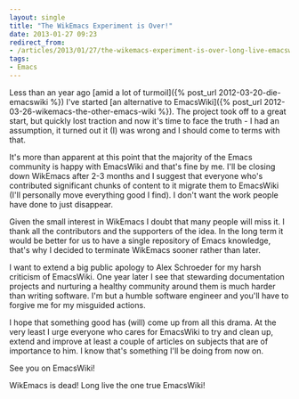 ```yaml
---
layout: single
title: "The WikEmacs Experiment is Over!"
date: 2013-01-27 09:23
redirect_from:
- /articles/2013/01/27/the-wikemacs-experiment-is-over-long-live-emacswiki/
tags:
- Emacs
---
```


Less than an year ago
[amid a lot of turmoil]({% post_url 2012-03-20-die-emacswiki %})
I've started
[an alternative to EmacsWiki]({% post_url 2012-03-26-wikemacs-the-other-emacs-wiki %}). The
project took off to a great start, but quickly lost traction and now
it's time to face the truth - I had an assumption, it turned out it (I)
was wrong and I should come to terms with that.

It's more than apparent at this point that the majority of the Emacs
community is happy with EmacsWiki and that's fine by me. I'll be
closing down WikEmacs after 2-3 months and I suggest that everyone who's
contributed significant chunks of content to it migrate them to
EmacsWiki (I'll personally move everything good I find). I don't want
the work people have done to just disappear.

Given the small interest in WikEmacs I doubt that many people will miss it. I
thank all the contributors and the supporters of the idea. In the long
term it would be better for us to have a single repository of Emacs
knowledge, that's why I decided to terminate WikEmacs sooner rather than later.

I want to extend a big public apology to Alex Schroeder for my harsh
criticism of EmacsWiki.  One year later I see that stewarding
documentation projects and nurturing a healthy community around them
is much harder than writing software. I'm but a humble software
engineer and you'll have to forgive me for my misguided actions.

I hope that something good has (will) come up from all this drama. At
the very least I urge everyone who cares for EmacsWiki to try and
clean up, extend and improve at least a couple of articles on subjects
that are of importance to him. I know that's something I'll be doing
from now on.

See you on EmacsWiki!

WikEmacs is dead! Long live the one true EmacsWiki!
